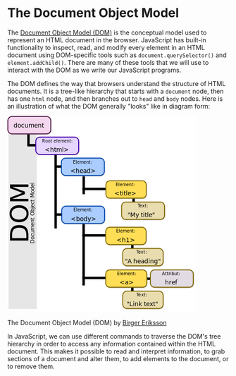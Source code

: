 # The Document Object Model
The [Document Object Model (DOM)](https://en.wikipedia.org/wiki/Document_Object_Model) is the conceptual model used to represent an HTML document in the browser. JavaScript has built-in functionality to inspect, read, and modify every element in an HTML document using DOM-specific tools such as `document.querySelector()` and `element.addChild()`. There are many of these tools that we will use to interact with the DOM as we write our JavaScript programs.

The DOM defines the way that browsers understand the structure of HTML documents. It is a tree-like hierarchy that starts with a `document` node, then has one `html` node, and then branches out to `head` and `body` nodes. Here is an illustration of what the DOM generally "looks" like in diagram form:

![The Document Object Model (DOM) by Birger Eriksson](/images/dom-model.png)

The Document Object Model (DOM) by [Birger Eriksson](https://en.wikipedia.org/wiki/File:DOM-model.svg)

In JavaScript, we can use different commands to traverse the DOM's tree hierarchy in order to access any information contained within the HTML document. This makes it possible to read and interpret information, to grab sections of a document and alter them, to add elements to the document, or to remove them. 
